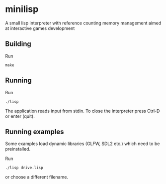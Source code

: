 # minilisp
A small lisp interpreter with reference counting memory management aimed at interactive games development

## Building

Run
```
make
```
## Running

Run
```
./lisp
```

The application reads input from stdin.
To close the interpreter press Ctrl-D or enter (quit).

## Running examples

Some examples load dynamic libraries (GLFW, SDL2 etc.) which need to be preinstalled.

Run
```
./lisp drive.lisp
```
or choose a different filename.
